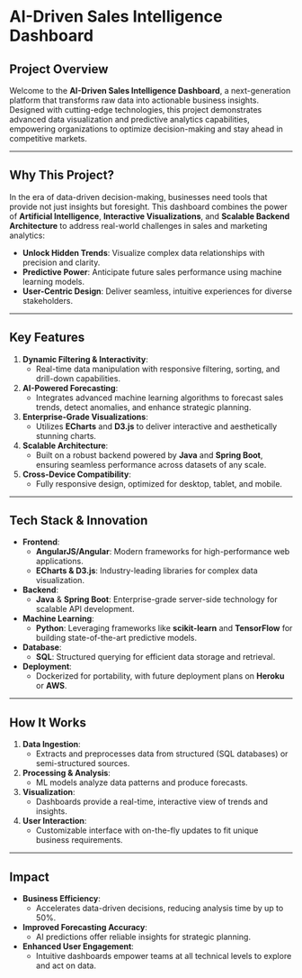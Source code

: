# **AI-Driven Sales Intelligence Dashboard**

## **Project Overview**
Welcome to the **AI-Driven Sales Intelligence Dashboard**, a next-generation platform that transforms raw data into actionable business insights. Designed with cutting-edge technologies, this project demonstrates advanced data visualization and predictive analytics capabilities, empowering organizations to optimize decision-making and stay ahead in competitive markets.

---

## **Why This Project?**
In the era of data-driven decision-making, businesses need tools that provide not just insights but foresight. This dashboard combines the power of **Artificial Intelligence**, **Interactive Visualizations**, and **Scalable Backend Architecture** to address real-world challenges in sales and marketing analytics:

- **Unlock Hidden Trends**: Visualize complex data relationships with precision and clarity.
- **Predictive Power**: Anticipate future sales performance using machine learning models.
- **User-Centric Design**: Deliver seamless, intuitive experiences for diverse stakeholders.

---

## **Key Features**
1. **Dynamic Filtering & Interactivity**:
   - Real-time data manipulation with responsive filtering, sorting, and drill-down capabilities.
2. **AI-Powered Forecasting**:
   - Integrates advanced machine learning algorithms to forecast sales trends, detect anomalies, and enhance strategic planning.
3. **Enterprise-Grade Visualizations**:
   - Utilizes **ECharts** and **D3.js** to deliver interactive and aesthetically stunning charts.
4. **Scalable Architecture**:
   - Built on a robust backend powered by **Java** and **Spring Boot**, ensuring seamless performance across datasets of any scale.
5. **Cross-Device Compatibility**:
   - Fully responsive design, optimized for desktop, tablet, and mobile.

---

## **Tech Stack & Innovation**
- **Frontend**:
  - **AngularJS/Angular**: Modern frameworks for high-performance web applications.
  - **ECharts & D3.js**: Industry-leading libraries for complex data visualization.
- **Backend**:
  - **Java** & **Spring Boot**: Enterprise-grade server-side technology for scalable API development.
- **Machine Learning**:
  - **Python**: Leveraging frameworks like **scikit-learn** and **TensorFlow** for building state-of-the-art predictive models.
- **Database**:
  - **SQL**: Structured querying for efficient data storage and retrieval.
- **Deployment**:
  - Dockerized for portability, with future deployment plans on **Heroku** or **AWS**.

---

## **How It Works**
1. **Data Ingestion**:
   - Extracts and preprocesses data from structured (SQL databases) or semi-structured sources.
2. **Processing & Analysis**:
   - ML models analyze data patterns and produce forecasts.
3. **Visualization**:
   - Dashboards provide a real-time, interactive view of trends and insights.
4. **User Interaction**:
   - Customizable interface with on-the-fly updates to fit unique business requirements.

---

## **Impact**
- **Business Efficiency**:
  - Accelerates data-driven decisions, reducing analysis time by up to 50%.
- **Improved Forecasting Accuracy**:
  - AI predictions offer reliable insights for strategic planning.
- **Enhanced User Engagement**:
  - Intuitive dashboards empower teams at all technical levels to explore and act on data.


